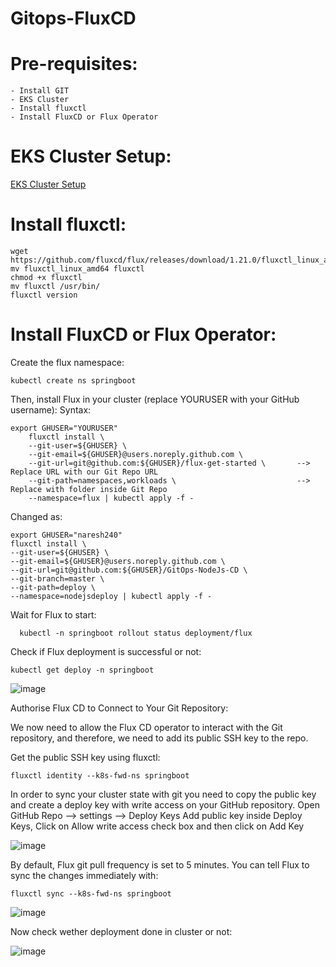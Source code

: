 # Gitops-FluxCD

# Pre-requisites:
    - Install GIT
    - EKS Cluster
    - Install fluxctl
    - Install FluxCD or Flux Operator
# EKS Cluster Setup:
  [EKS Cluster Setup](https://github.com/Naresh240/eks-cluster-setup/blob/main/README.md)
# Install fluxctl:
    wget https://github.com/fluxcd/flux/releases/download/1.21.0/fluxctl_linux_amd64
    mv fluxctl_linux_amd64 fluxctl
    chmod +x fluxctl
    mv fluxctl /usr/bin/
    fluxctl version
# Install FluxCD or Flux Operator:
  Create the flux namespace:
    
    kubectl create ns springboot
Then, install Flux in your cluster (replace YOURUSER with your GitHub username):
  Syntax:    
    
    export GHUSER="YOURUSER"
        fluxctl install \
        --git-user=${GHUSER} \
        --git-email=${GHUSER}@users.noreply.github.com \
        --git-url=git@github.com:${GHUSER}/flux-get-started \		--> Replace URL with our Git Repo URL
        --git-path=namespaces,workloads \				            --> Replace with folder inside Git Repo
        --namespace=flux | kubectl apply -f -
  
  Changed as:
    
    export GHUSER="naresh240"
    fluxctl install \
    --git-user=${GHUSER} \
    --git-email=${GHUSER}@users.noreply.github.com \
    --git-url=git@github.com:${GHUSER}/GitOps-NodeJs-CD \
    --git-branch=master \
    --git-path=deploy \
    --namespace=nodejsdeploy | kubectl apply -f -
  Wait for Flux to start:
  
      kubectl -n springboot rollout status deployment/flux
      
  Check if Flux deployment is successful or not:
  
    kubectl get deploy -n springboot
    
  ![image](https://user-images.githubusercontent.com/58024415/108053154-0d341880-7073-11eb-8844-8937f07ba4f2.png)
    
  Authorise Flux CD to Connect to Your Git Repository:
  
  We now need to allow the Flux CD operator to interact with the Git repository, and therefore, we need to add its public SSH key to the repo.
  
  Get the public SSH key using fluxctl:
    
    fluxctl identity --k8s-fwd-ns springboot
    
  In order to sync your cluster state with git you need to copy the public key and create a deploy key with write access on your GitHub repository.
  Open GitHub Repo --> settings --> Deploy Keys
  Add public key inside Deploy Keys, Click on Allow write access check box and then click on Add Key 
  
  ![image](https://user-images.githubusercontent.com/58024415/108053303-3f457a80-7073-11eb-8465-77e750efe8c2.png)

  By default, Flux git pull frequency is set to 5 minutes. You can tell Flux to sync the changes immediately with:
  
    fluxctl sync --k8s-fwd-ns springboot
  
  ![image](https://user-images.githubusercontent.com/58024415/108053429-6ac86500-7073-11eb-88cb-a42e71967f09.png)
  
  Now check wether deployment done in cluster or not:
  
  ![image](https://user-images.githubusercontent.com/58024415/108053527-87fd3380-7073-11eb-927f-b2789613ff4e.png)  
